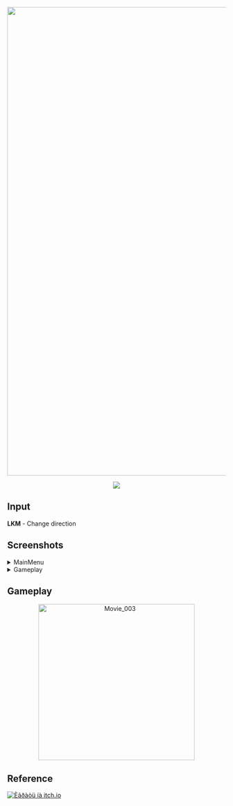 <p align="center">
      <img src="https://i.ibb.co/TxbBktCz/Image-Sequence-001-0000.png" width="1080">
</p>

<p align="center">
    <img src="https://img.shields.io/badge/Unity-2022.3.29f1-purple?style=plastic&logo=Unity&logoColor=purple&logoSize=auto&labelColor=black">
</p>

## Input

**LKM** - Change direction

## Screenshots

<details><summary>MainMenu</summary>
      
![MainMenu](https://github.com/user-attachments/assets/d4506b8b-0f91-45dd-bf93-33a359f70ce8)

</details>

<details><summary>Gameplay</summary>

<div style="display: flex"; gap: 10px; flex-wrap: wrap;">   
      <img src="https://github.com/user-attachments/assets/3b08d75e-d2e0-43f5-8af8-4fff8b14ebc6" alt="Screnshot1" style="width: 256px;">
      <img src="https://github.com/user-attachments/assets/b9b14c5e-7f55-4348-8a0a-a1dae72cc444" alt="Screnshot2" style="width: 256px;">
      <img src="https://github.com/user-attachments/assets/8af1e367-dec7-4e0d-bea5-1c902f668653" alt="Screnshot3" style="width: 256px;">
</div>

<div style="display: flex; gap: 10px; flex-wrap: wrap;">
  <img src="https://i.ibb.co/d0JWsjZ5/Gameplay-1.png" alt="Screnshot1" style="width: 256px;">
  <img src="https://i.ibb.co/2Y81Fs5G/Gameplay-2.png" alt="Screnshot2" style="width: 256px;">
  <img src="https://i.ibb.co/mFX7NmtN/Gameplay-4.png" alt="Screnshot3" style="width: 256px;">
</div>

</details>

## Gameplay

<p align = "center">  
<img src="https://github.com/user-attachments/assets/99f91307-5e3b-4a6d-aa2a-d1bd16b27cb2" alt="Movie_003" width="360">
</p>

## Reference



[![Èãðàòü íà itch.io](https://img.shields.io/badge/Ithc_io-play_now-purple?style=plastic&logo=Itch.io&logoColor=purple&logoSize=auto&label=Itch.io&labelColor=black)](https://igorchek.itch.io/orbits)
